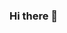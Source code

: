 ### Hi there 👋

<!--
**Foxy-Lady74/Foxy-Lady74** is a ✨ _special_ ✨ repository because its `README.md` (this file) appears on your GitHub profile.

Here are some ideas to get you started:

- 🔭 I’m currently working on making my life work for me!
- 🌱 I’m currently learning coding, and will be starting a bootcamp with Northcoders in September 2024.
- 👯 I’m looking to collaborate on anything and everything that will help me learn and develop my skills.
- 🤔 I’m looking for help with probably most stuff - this learning malarky is hard! ![image](https://github.com/Foxy-Lady74/Foxy-Lady74/assets/167773568/9a6ff59f-80bc-4096-8d72-b2bacfcb720f)

- 💬 Ask me about anything you want to know about me - I'm an open book, and honest!
- 📫 How to reach me: foxylady495@gmail.com
- 😄 Pronouns: use whatever you're comfortable with, makes no difference to me - although maybe not 'it' - that would be a little psychopathic!!
- ⚡ Fun fact: I've abseiled the Spinnaker tower and jumped out of a plane, despite being scared of heights! ![image](https://github.com/Foxy-Lady74/Foxy-Lady74/assets/167773568/cf0c15b9-34d9-45df-8d68-b5975bbe22ad)

The way I view life is that everything is a lesson (although sometimes you can't see it until you look back) and that the only time you fail is the day you give up trying. The brain learns faster by getting things wrong! (Which is really good considering how many times things seem to go wrong in my life).

-->
